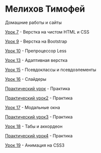 

# Мелихов Тимофей
Домашние работы и сайты

[Урок 7](https://timofeymelikhov.github.io/Lesson_7/) - Верстка на чистом HTML и CSS

[Урок 9](https://timofeymelikhov.github.io/Lesson_9/) - Верстка на Bootstrap

[Урок 10](https://timofeymelikhov.github.io/Lesson_10/) - Препроцессор Less

[Урок 13](https://timofeymelikhov.github.io/Lesson_13/) - Адаптивная верстка

[Урок 15](https://timofeymelikhov.github.io/Lesson_15/) - Псевдоклассы и псевдоэлементы

[Урок 16](https://timofeymelikhov.github.io/Lesson_16/) - Слайдеры

[Практический урок](https://timofeymelikhov.github.io/Practice_1/) - Практика

[Практический урок2](https://timofeymelikhov.github.io/Practice_2/) - Практика

[Урок 17](https://timofeymelikhov.github.io/Lesson_17/) - Модальные окна

[Практический урок3](https://timofeymelikhov.github.io/Practice_3/) - Практика

[Урок 18](https://timofeymelikhov.github.io/Lesson_18/) - Табы и аккордеон

[Практический урок4](https://timofeymelikhov.github.io/Practice_4/) - Практика

[Урок 19](https://timofeymelikhov.github.io/Lesson_19/) - Анимация на CSS3
